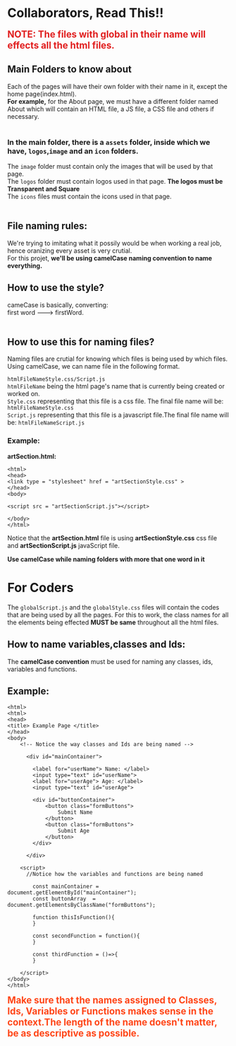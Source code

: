 # Collaborators, Read This!!

**<span style = "color: rgb(225, 33, 33); font-size: 1.3rem;">NOTE: The files with global in their name will effects all the html files.</span>**

## Main Folders to know about

Each of the pages will have their own folder with their name in it, except the home page(index.html).<br>
**For example,** for the About page, we must have a different folder named About which will contain an HTML file, a JS file, a CSS file and others if necessary. <br><br>

### In the main folder, there is a ```assets``` folder, inside which we have, ```logos```,```image``` and an ```icon``` folders.

The ```image``` folder must contain only the images that will be used by that page. <br>
The ```logos``` folder must contain logos used in that page. **The logos must be Transparent and Square**<br>
The ```icons``` files must contain the icons used in that page.<br><br>

## File naming rules:
    
We're trying to imitating what it possily would be when working a real job, hence oranizing every asset is very crutial.<br>
For this projet, **we'll be using camelCase naming convention to name everything.**

## How to use the style?

cameCase is basically, converting: <br>
first word ---> firstWord.<br>
<br>
 
## How to use this for naming files?

Naming files are crutial for knowing which files is being used by which files.<br>
Using camelCase, we can name file in the following format.<br>

```htmlFileNameStyle.css/Script.js```<br>
```htmlFileName``` being the html page's name that is currently being created or worked on.<br>
```Style.css``` representing that this file is a css file. The final file name will be: ```htmlFileNameStyle.css```<br>
```Script.js``` representing that this file is a javascript file.The final file name will be: ```htmlFileNameScript.js```<br>

### Example:
**artSection.html:**
```
<html>
<head>
<link type = "stylesheet" href = "artSectionStyle.css" >
</head>
<body>

<script src = "artSectionScript.js"></script>

</body>
</html>
```
Notice that the **artSection.html** file is using **artSectionStyle.css** css file and **artSectionScript.js** javaScript file.

**Use camelCase while naming folders with more that one word in it**

# For Coders

The ```globalScript.js``` and the ```globalStyle.css``` files will contain the codes that are being used by all the pages. For this to work, the class names for all the elements being effected **MUST be same** throughout all the html files.

## How to name variables,classes and Ids:
The **camelCase convention** must be used for naming any classes, ids, variables and functions.

## Example:

```
<html>
<html>
<head>
<title> Example Page </title>
</head>
<body>
    <!-- Notice the way classes and Ids are being named -->
    
      <div id="mainContainer">

        <label for="userName"> Name: </label>
        <input type="text" id="userName">
        <label for="userAge"> Age: </label>
        <input type="text" id="userAge">

        <div id="buttonContainer">
            <button class="formButtons">
                Submit Name
            </button>
            <button class="formButtons">
                Submit Age
            </button>
        </div>

      </div> 
    
    <script>
      //Notice how the variables and functions are being named

        const mainContainer = document.getElementById("mainContainer");
        const buttonArray  = document.getElementsByClassName("formButtons");

        function thisIsFunction(){
        }

        const secondFunction = function(){
        }

        const thirdFunction = ()=>{
        }
    
    </script>
</body>
</html>
```

**<span style = "font-size: 1.3rem; color:rgb(255, 71, 25);">
Make sure that the names assigned to Classes, Ids, Variables or Functions makes sense in the context.The length of the name doesn't matter, be as descriptive as possible.
</span>**